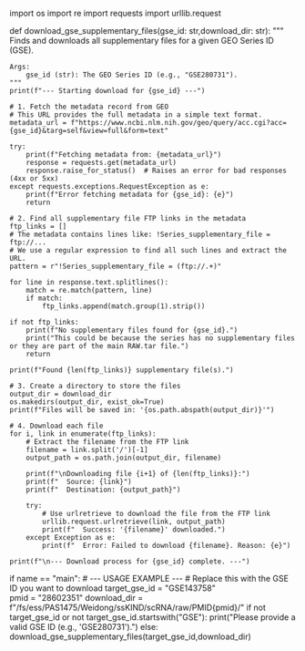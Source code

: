 import os
import re
import requests
import urllib.request

def download_gse_supplementary_files(gse_id: str,download_dir: str):
    """
    Finds and downloads all supplementary files for a given GEO Series ID (GSE).

    Args:
        gse_id (str): The GEO Series ID (e.g., "GSE280731").
    """
    print(f"--- Starting download for {gse_id} ---")

    # 1. Fetch the metadata record from GEO
    # This URL provides the full metadata in a simple text format.
    metadata_url = f"https://www.ncbi.nlm.nih.gov/geo/query/acc.cgi?acc={gse_id}&targ=self&view=full&form=text"
    
    try:
        print(f"Fetching metadata from: {metadata_url}")
        response = requests.get(metadata_url)
        response.raise_for_status()  # Raises an error for bad responses (4xx or 5xx)
    except requests.exceptions.RequestException as e:
        print(f"Error fetching metadata for {gse_id}: {e}")
        return

    # 2. Find all supplementary file FTP links in the metadata
    ftp_links = []
    # The metadata contains lines like: !Series_supplementary_file = ftp://...
    # We use a regular expression to find all such lines and extract the URL.
    pattern = r"!Series_supplementary_file = (ftp://.+)"
    
    for line in response.text.splitlines():
        match = re.match(pattern, line)
        if match:
            ftp_links.append(match.group(1).strip())

    if not ftp_links:
        print(f"No supplementary files found for {gse_id}.")
        print("This could be because the series has no supplementary files or they are part of the main RAW.tar file.")
        return

    print(f"Found {len(ftp_links)} supplementary file(s).")

    # 3. Create a directory to store the files
    output_dir = download_dir
    os.makedirs(output_dir, exist_ok=True)
    print(f"Files will be saved in: '{os.path.abspath(output_dir)}'")

    # 4. Download each file
    for i, link in enumerate(ftp_links):
        # Extract the filename from the FTP link
        filename = link.split('/')[-1]
        output_path = os.path.join(output_dir, filename)
        
        print(f"\nDownloading file {i+1} of {len(ftp_links)}:")
        print(f"  Source: {link}")
        print(f"  Destination: {output_path}")

        try:
            # Use urlretrieve to download the file from the FTP link
            urllib.request.urlretrieve(link, output_path)
            print(f"  Success: '{filename}' downloaded.")
        except Exception as e:
            print(f"  Error: Failed to download {filename}. Reason: {e}")

    print(f"\n--- Download process for {gse_id} complete. ---")

if name == "main":
    # --- USAGE EXAMPLE ---
    # Replace this with the GSE ID you want to download
    target_gse_id = "GSE143758"  
    pmid = "28602351"
    download_dir = f"/fs/ess/PAS1475/Weidong/ssKIND/scRNA/raw/PMID{pmid}/"
    if not target_gse_id or not target_gse_id.startswith("GSE"):
        print("Please provide a valid GSE ID (e.g., 'GSE280731').")
    else:
        download_gse_supplementary_files(target_gse_id,download_dir)
